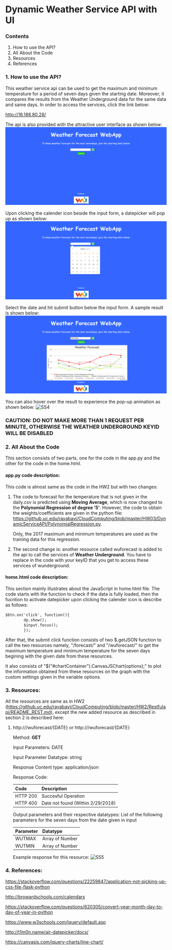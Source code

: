 # Dynamic Weather Service API with UI
### Contents
1. How to use the API?
2. All About the Code
3. Resources
4. References
### 1. How to use the API?
This weather service api can be used to get the maximum and minimum temperature for a period of seven days given the starting date. Moreover, it compares the results from the Weather Underground data for the same data and same days. In order to access the services, click the link below:

http://18.188.80.28/

The api is also provided with the attractive user interface as shown below:
![SS1](https://github.com/VarunRaj7/CloudComputing/blob/master/HW3/DynamicServiceAPI/SS1.PNG)

Upon clicking the calender icon beside the input form, a datepicker will pop up as shown below:
![SS2](https://github.com/VarunRaj7/CloudComputing/blob/master/HW3/DynamicServiceAPI/SS2.PNG)

Select the date and hit submit button below the input form. A sample result is shown below:
![SS3](https://github.com/VarunRaj7/CloudComputing/blob/master/HW3/DynamicServiceAPI/SS3.PNG)

You can also hover over the result to experience the pop-up animation as shown below:
![SS4](https://github.com/VarunRaj7/CloudComputing/blob/master/HW3/DynamicServiceAPI/SS4.PNGG)

### CAUTION: DO NOT MAKE MORE THAN 1 REQUEST PER MINUTE, OTHERWISE THE WEATHER UNDERGROUND KEYID WILL BE DISABLED 

### 2. All About the Code
This section consists of two parts, one for the code in the app.py and the other for the code in the home.html.

#### app.py code description:

This code is almost same as the code in the HW2 but with two changes:

1. The code to forecast for the temperature that is not given in the daily.csv is predicted using **Moving Average**, which is now changed to the **Polynomial Regression of degree '5'**. However, the code to obtain the weights/coefficients are given in the python file: https://github.uc.edu/rayabavj/CloudComputing/blob/master/HW03/DynamicServiceAPI/PolynomialRegression.py. 

	Only, the 2017 maximum and minimum temperatures are used as the training data for this regression. 

2. The second change is: another resource called wuforecast is added to the api to call the services of **Weather Underground**. You have to replace <yourwundergroundKeyID> in the code with your keyID that you get to access these services of wunderground.

#### home.html code description:

This section mainly illustrates about the JavaScript in home.html file. The code starts with the function to check if the data is fully loaded, then the fucntion to activate datepicker upon clicking the calender icon is describe as follows:

	$btn.on('click', function(){
			dp.show();
			$input.focus();
			});

After that, the submit click function consists of two $.getJSON function to call the two resources namely, "/forecast/<date>" and "/wuforecast/<date>" to get the maximum temperature and minimum temperature for the seven days begining with the given date from these resources.

It also consists of "$("#chartContainer").CanvasJSChart(options);" to plot the information obtained from these resources on the graph with the custom settings given in the variable options.

### 3. Resources:
All the resources are same as in HW2 (https://github.uc.edu/rayabavj/CloudComputing/blob/master/HW2/Restfulapi/README_REST.md), except the new added resource as described in section 2 is described here:

1. http:///wuforecast/{DATE} or
   http:///wuforecast/{DATE}
  
    Method: **GET**
  
    Input Parameters: DATE
    
    Input Parameter Datatype: string
  
    Response Content type: application/json
  
    Response Code:
  
    Code | Description
    -----|-------------
    HTTP 200 | Succesful Operation 
    HTTP 400 | Date not found (Within 2/29/2018)
    
    Output parameters and their respective datatypes: 
    List of the following parameters for the seven days from the date given in input
    
    Parameter | Datatype
    -----|-------------
    WUTMAX | Array of Number
    WUTMIN | Array of Number
    
    Example response for this resource:
    ![SS5](https://github.com/VarunRaj7/CloudComputing/blob/master/HW3/DynamicServiceAPI/SS5.PNG)

### 4. References:

https://stackoverflow.com/questions/22259847/application-not-picking-up-css-file-flask-python

http://browardschools.com/calendars

https://stackoverflow.com/questions/620305/convert-year-month-day-to-day-of-year-in-python

https://www.w3schools.com/jquery/default.asp

http://t1m0n.name/air-datepicker/docs/

https://canvasjs.com/jquery-charts/line-chart/

